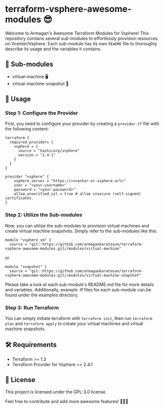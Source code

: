 # terraform-vsphere-awesome-modules 😎

Welcome to Armagan's Awesome Terraform Modules for Vsphere! This repository contains several sub-modules to effortlessly provision resources on Vcenter/Vsphere. Each sub-module has its own `README` file to thoroughly describe its usage and the variables it contains.

## 📂 Sub-modules

* virtual-machine 🖥️
* virtual-machine-snapshot 📸

## 🚀 Usage

### Step 1: Configure the Provider
First, you need to configure your provider by creating a `provider.tf` file with the following content:

```
terraform {
  required_providers {
    vsphere = {
      source = "hashicorp/vsphere"
      version = "2.4.1"
    }
  }
}

provider "vsphere" {
    vsphere_server = "https://<vcenter-or-vsphere-url>"
    user = "<your-username>"
    password = "<your-password>"
    allow_unverified_ssl = true # allow insecure (self-signed) certificates.
}
```
### Step 2: Utilize the Sub-modules
Now, you can utilize the sub-modules to provision virtual machines and create virtual machine snapshots. Simply refer to the sub-modules like this:

```
module "vsphere_vm" {
  source = "git::https://github.com/armagankaratosun/terraform-vsphere-awesome-modules.git//modules/virtual-machine"
```
or

```
module "snapshot" {
  source = "git::https://github.com/armagankaratosun/terraform-vsphere-awesome-modules.git//modules/virtual-machine-snapshot"
```

Please take a look at each sub-module's README.md file for more details and variables. Additionally, example .tf files for each sub-module can be found under the examples directory.

### Step 3: Run Terraform

You can simply initiate terraform with `terraform init`, then run `terraform plan` and `terraform apply` to create your virtual machines and virtual machine snapshots.


## 🛠️ Requirements

* Terraform >= 1.3
* Terraform Provider for Vsphere >= 2.4.1


## 📜 License

This project is licensed under the GPL-3.0 license.

Feel free to contribute and add more awesome features! 🎉💪😊